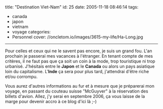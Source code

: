 title: "Destination Viet-Nam"
id: 25
date: 2005-11-18 08:46:14
tags:
- canada
- japon
- vietnam
- voyage
categories:
- Personnel
cover: //oncletom.io/images/3615-my-life/Ha-Long.jpg
---

Pour celles et ceux qui ne le savent pas encore, je suis un grand fou. L'an prochain je passerai mes vacances à l'étranger. En tenant compte de mes critères, il ne faut pas que ça soit un coin à la mode, trop touristique ni trop urbanisé. J'hésitais entre le **Japon** et le **Canada** ou alors un pays asiatique loin du capitalisme. L'**Inde** ça sera pour plus tard, j'attendrai d'être riche et/ou corrompu.

Vous aurez d'autres informations au fur et à mesure que je préparerai mon voyage, en passant du couteau suisse "McGuyver" à la réservation des billets d'avion. Allez, j'y serai en septembre 2006, ça vous laisse de la marge pour devenir accro à ce blog d'ici là ;-)
